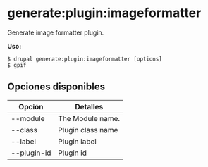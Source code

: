 # generate:plugin:imageformatter
Generate image formatter plugin.

**Uso:**
```
$ drupal generate:plugin:imageformatter [options]
$ gpif  
```

## Opciones disponibles
Opción | Detalles
-------|-------------
--module | The Module name.
--class | Plugin class name
--label | Plugin label
--plugin-id | Plugin id
